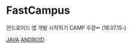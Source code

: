# FastCampus
안드로이드 앱 개발 시작하기 CAMP 수강✏ (18.07.15-)


<a href="https://github.com/HyeranShin/FastCampus/blob/master/JAVA.md">JAVA</a>
<a href="https://github.com/HyeranShin/FastCampus/blob/master/ANDROID.md">ANDROID</a>
